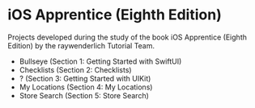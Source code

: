 # iOS Apprentice (Eighth Edition)
Projects developed during the study of the book iOS Apprentice (Eighth Edition) by the raywenderlich Tutorial Team.
* Bullseye     (Section 1: Getting Started with SwiftUI)
* Checklists   (Section 2: Checklists)
* ?            (Section 3: Getting Started with UIKit)
* My Locations (Section 4: My Locations)
* Store Search (Section 5: Store Search)
